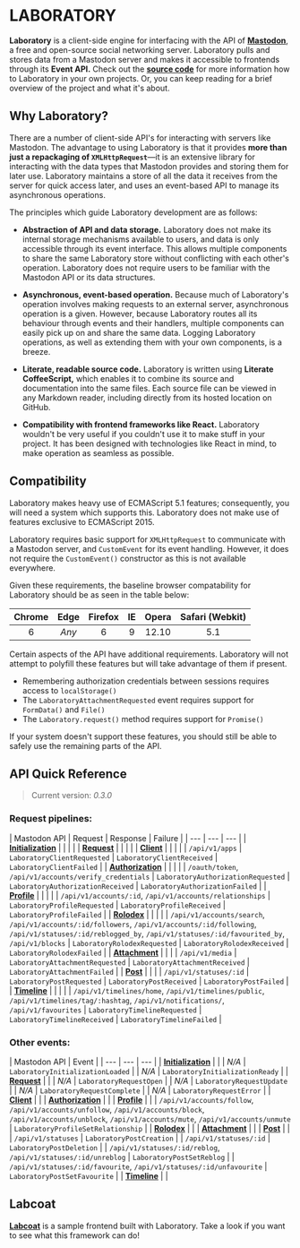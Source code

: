 #  LABORATORY  #

__Laboratory__ is a client-side engine for interfacing with the API of [__Mastodon__](https://github.com/tootsuite/mastodon), a free and open-source social networking server.
Laboratory pulls and stores data from a Mastodon server and makes it accessible to frontends through its __Event API.__
Check out the __[source code](src)__ for more information how to Laboratory in your own projects.
Or, you can keep reading for a brief overview of the project and what it's about.

##  Why Laboratory?  ##

There are a number of client-side API's for interacting with servers like Mastodon.
The advantage to using Laboratory is that it provides **more than just a repackaging of `XMLHttpRequest`**—it is an extensive library for interacting with the data types that Mastodon provides and storing them for later use.
Laboratory maintains a store of all the data it receives from the server for quick access later, and uses an event-based API to manage its asynchronous operations.

The principles which guide Laboratory development are as follows:

 -  __Abstraction of API and data storage.__
    Laboratory does not make its internal storage mechanisms available to users, and data is only accessible through its event interface.
    This allows multiple components to share the same Laboratory store without conflicting with each other's operation.
    Laboratory does not require users to be familiar with the Mastodon API or its data structures.

 -  __Asynchronous, event-based operation.__
    Because much of Laboratory's operation involves making requests to an external server, asynchronous operation is a given.
    However, because Laboratory routes all its behaviour through events and their handlers, multiple components can easily pick up on and share the same data.
    Logging Laboratory operations, as well as extending them with your own components, is a breeze.

 -  __Literate, readable source code.__
    Laboratory is written using __Literate CoffeeScript,__ which enables it to combine its source and documentation into the same files.
    Each source file can be viewed in any Markdown reader, including directly from its hosted location on GitHub.

 -  __Compatibility with frontend frameworks like React.__
    Laboratory wouldn't be very useful if you couldn't use it to make stuff in your project.
    It has been designed with technologies like React in mind, to make operation as seamless as possible.

##  Compatibility  ##

Laboratory makes heavy use of ECMAScript 5.1 features; consequently, you will need a system which supports this.
Laboratory does not make use of features exclusive to ECMAScript 2015.

Laboratory requires basic support for `XMLHttpRequest` to communicate with a Mastodon server, and `CustomEvent` for its event handling.
However, it does not require the `CustomEvent()` constructor as this is not available everywhere.

Given these requirements, the baseline browser compatability for Laboratory should be as seen in the table below:

| Chrome | Edge  | Firefox |  IE   | Opera | Safari (Webkit) |
| :----: | :---: | :-----: | :---: | :---: | :-------------: |
|   6    | _Any_ |    6    |   9   | 12.10 |       5.1       |

Certain aspects of the API have additional requirements.
Laboratory will not attempt to polyfill these features but will take advantage of them if present.

- Remembering authorization credentials between sessions requires access to `localStorage()`
- The `LaboratoryAttachmentRequested` event requires support for `FormData()` and `File()`
- The `Laboratory.request()` method requires support for `Promise()`

If your system doesn't support these features, you should still be able to safely use the remaining parts of the API.

##  API Quick Reference  ##

>  Current version: *0.3.0*

###  Request pipelines:

| Mastodon API | Request | Response | Failure |
| --- | --- | --- |
| [__Initialization__](src/API/Initialization.litcoffee) |  |  |  |
| [__Request__](src/API/Request.litcoffee) |  |  |  |
| [__Client__](src/API/Client.litcoffee) |  |  |  |
| `/api/v1/apps` | `LaboratoryClientRequested` | `LaboratoryClientReceived` | `LaboratoryClientFailed` |
| [__Authorization__](src/API/Authorization.litcoffee) |  |  |  |
| `/oauth/token`, `/api/v1/accounts/verify_credentials` | `LaboratoryAuthorizationRequested` | `LaboratoryAuthorizationReceived` | `LaboratoryAuthorizationFailed` |
| [__Profile__](src/API/Profile.litcoffee) |  |  |  |
| `/api/v1/accounts/:id`, `/api/v1/accounts/relationships` | `LaboratoryProfileRequested` | `LaboratoryProfileReceived` | `LaboratoryProfileFailed` |
| [__Rolodex__](src/API/Rolodex.litcoffee) |  |  |  |
| `/api/v1/accounts/search`, `/api/v1/accounts/:id/followers`, `/api/v1/accounts/:id/following`, `/api/v1/statuses/:id/reblogged_by`, `/api/v1/statuses/:id/favourited_by`, `/api/v1/blocks` | `LaboratoryRolodexRequested` | `LaboratoryRolodexReceived` | `LaboratoryRolodexFailed` |
| [__Attachment__](src/API/Attachment.litcoffee) |  |  |
| `/api/v1/media` | `LaboratoryAttachmentRequested` | `LaboratoryAttachmentReceived` | `LaboratoryAttachmentFailed` |
| [__Post__](src/Events/Post.litcoffee) |  |  |
| `/api/v1/statuses/:id` | `LaboratoryPostRequested` | `LaboratoryPostReceived` | `LaboratoryPostFailed` |
| [__Timeline__](src/API/Timeline.litcoffee) |  |  |  |
| `/api/v1/timelines/home`, `/api/v1/timelines/public`, `/api/v1/timelines/tag/:hashtag`, `/api/v1/notifications/`, `/api/v1/favourites` | `LaboratoryTimelineRequested` | `LaboratoryTimelineReceived` | `LaboratoryTimelineFailed` |

###  Other events:

| Mastodon API | Event |
| --- | --- | --- |
| [__Initialization__](src/API/Initialization.litcoffee) |  |
| *N/A* | `LaboratoryInitializationLoaded` |
| *N/A* | `LaboratoryInitializationReady` |
| [__Request__](src/API/Request.litcoffee) |  |
| *N/A* | `LaboratoryRequestOpen` |
| *N/A* | `LaboratoryRequestUpdate` |
| *N/A* | `LaboratoryRequestComplete` |
| *N/A* | `LaboratoryRequestError` |
| [__Client__](src/API/Client.litcoffee) |  |
| [__Authorization__](src/API/Authorization.litcoffee) |  |
| [__Profile__](src/API/Profile.litcoffee) |  |
| `/api/v1/accounts/follow`, `/api/v1/accounts/unfollow`, `/api/v1/accounts/block`, `/api/v1/accounts/unblock`, `/api/v1/accounts/mute`, `/api/v1/accounts/unmute` | `LaboratoryProfileSetRelationship` |
| [__Rolodex__](src/API/Rolodex.litcoffee) |  |
| [__Attachment__](src/API/Attachment.litcoffee) |  |
| [__Post__](src/API/Post.litcoffee) |  |
| `/api/v1/statuses` | `LaboratoryPostCreation` |
| `/api/v1/statuses/:id` | `LaboratoryPostDeletion` |
| `/api/v1/statuses/:id/reblog`, `/api/v1/statuses/:id/unreblog` | `LaboratoryPostSetReblog` |
| `/api/v1/statuses/:id/favourite`, `/api/v1/statuses/:id/unfavourite` | `LaboratoryPostSetFavourite` |
| [__Timeline__](src/API/Timeline.litcoffee) |  |

##  Labcoat  ##

[__Labcoat__](https://github.com/marrus-sh/labcoat) is a sample frontend built with Laboratory.
Take a look if you want to see what this framework can do!
